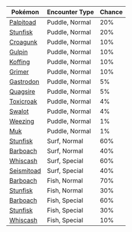 | Pokémon | Encounter Type | Chance |
| --- | --- | --- |
| [Palpitoad](../pokemon/palpitoad.md/) | Puddle, Normal | 20% |
| [Stunfisk](../pokemon/stunfisk.md/) | Puddle, Normal | 20% |
| [Croagunk](../pokemon/croagunk.md/) | Puddle, Normal | 10% |
| [Gulpin](../pokemon/gulpin.md/) | Puddle, Normal | 10% |
| [Koffing](../pokemon/koffing.md/) | Puddle, Normal | 10% |
| [Grimer](../pokemon/grimer.md/) | Puddle, Normal | 10% |
| [Gastrodon](../pokemon/gastrodon.md/) | Puddle, Normal | 5% |
| [Quagsire](../pokemon/quagsire.md/) | Puddle, Normal | 5% |
| [Toxicroak](../pokemon/toxicroak.md/) | Puddle, Normal | 4% |
| [Swalot](../pokemon/swalot.md/) | Puddle, Normal | 4% |
| [Weezing](../pokemon/weezing.md/) | Puddle, Normal | 1% |
| [Muk](../pokemon/muk.md/) | Puddle, Normal | 1% |
| [Stunfisk](../pokemon/stunfisk.md/) | Surf, Normal | 60% |
| [Barboach](../pokemon/barboach.md/) | Surf, Normal | 40% |
| [Whiscash](../pokemon/whiscash.md/) | Surf, Special | 60% |
| [Seismitoad](../pokemon/seismitoad.md/) | Surf, Special | 40% |
| [Barboach](../pokemon/barboach.md/) | Fish, Normal | 70% |
| [Stunfisk](../pokemon/stunfisk.md/) | Fish, Normal | 30% |
| [Barboach](../pokemon/barboach.md/) | Fish, Special | 60% |
| [Stunfisk](../pokemon/stunfisk.md/) | Fish, Special | 30% |
| [Whiscash](../pokemon/whiscash.md/) | Fish, Special | 10% |
